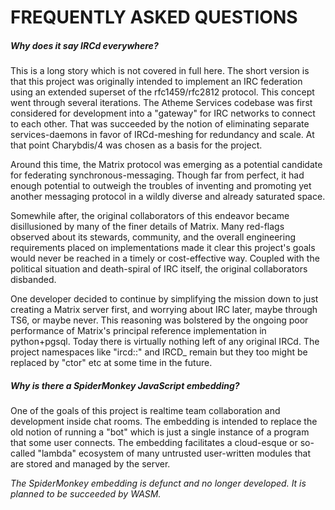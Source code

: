 # FREQUENTLY ASKED QUESTIONS


##### Why does it say IRCd everywhere?

This is a long story which is not covered in full here. The short version
is that this project was originally intended to implement an IRC federation
using an extended superset of the rfc1459/rfc2812 protocol. This concept went
through several iterations. The Atheme Services codebase was first considered
for development into a "gateway" for IRC networks to connect to each other.
That was succeeded by the notion of eliminating separate services-daemons in
favor of IRCd-meshing for redundancy and scale. At that point Charybdis/4 was
chosen as a basis for the project.

Around this time, the Matrix protocol was emerging as a potential candidate
for federating synchronous-messaging. Though far from perfect, it had enough
potential to outweigh the troubles of inventing and promoting yet another
messaging protocol in a wildly diverse and already saturated space.

Somewhile after, the original collaborators of this endeavor became
disillusioned by many of the finer details of Matrix. Many red-flags observed
about its stewards, community, and the overall engineering requirements placed
on implementations made it clear this project's goals would never be reached in
a timely or cost-effective way. Coupled with the political situation and
death-spiral of IRC itself, the original collaborators disbanded.

One developer decided to continue by simplifying the mission down to just
creating a Matrix server first, and worrying about IRC later, maybe through
TS6, or maybe never. This reasoning was bolstered by the ongoing poor
performance of Matrix's principal reference implementation in python+pgsql.
Today there is virtually nothing left of any original IRCd. The project
namespaces like "ircd::" and IRCD_ remain but they too might be replaced by
"ctor" etc at some time in the future.


##### Why is there a SpiderMonkey JavaScript embedding?

One of the goals of this project is realtime team collaboration and
development inside chat rooms. The embedding is intended to replace the
old notion of running a "bot" which is just a single instance of a program
that some user connects. The embedding facilitates a cloud-esque or so-called
"lambda" ecosystem of many untrusted user-written modules that are stored
and managed by the server.

*The SpiderMonkey embedding is defunct and no longer developed. It is planned
to be succeeded by WASM.*
